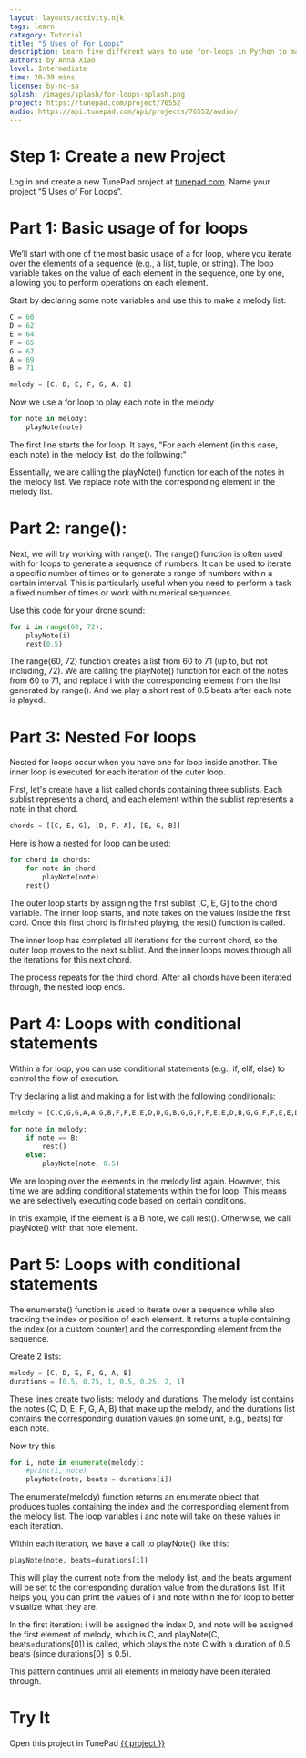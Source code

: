 ```yaml
---
layout: layouts/activity.njk
tags: learn
category: Tutorial
title: "5 Uses of For Loops"
description: Learn five different ways to use for-loops in Python to make music.
authors: by Anna Xiao 
level: Intermediate
time: 20-30 mins
license: by-nc-sa
splash: /images/splash/for-loops-splash.png
project: https://tunepad.com/project/76552
audio: https://api.tunepad.com/api/projects/76552/audio/
---
```


# Step 1: Create a new Project
Log in and create a new TunePad project at [tunepad.com](https://tunepad.com). Name your project “5 Uses of For Loops”.

# Part 1: Basic usage of for loops 
We’ll start with one of the most basic usage of a for loop, where you iterate over the elements of a sequence (e.g., a list, tuple, or string). The loop variable takes on the value of each element in the sequence, one by one, allowing you to perform operations on each element.  

Start by declaring some note variables and use this to make a melody list:

```python
C = 60
D = 62
E = 64
F = 65
G = 67
A = 69
B = 71

melody = [C, D, E, F, G, A, B]
```

Now we use a for loop to play each note in the melody
```python
for note in melody:
    playNote(note)
```
The first line starts the for loop. It says, "For each element (in this case, each note) in the melody list, do the following:"

Essentially, we are calling the playNote() function for each of the notes in the melody list. We replace note with the corresponding element in the melody list.

# Part 2: range():
Next, we will try working with range(). The range() function is often used with for loops to generate a sequence of numbers. It can be used to iterate a specific number of times or to generate a range of numbers within a certain interval. This is particularly useful when you need to perform a task a fixed number of times or work with numerical sequences.


Use this code for your drone sound:
```python
for i in range(60, 72):  
    playNote(i)
    rest(0.5) 
```

The range(60, 72) function creates a list from 60 to 71 (up to, but not including, 72).
We are calling the playNote() function for each of the notes from 60 to 71, and replace i with the corresponding element from the list generated by range(). And we play a short rest of 0.5 beats after each note is played.

# Part 3: Nested For loops
Nested for loops occur when you have one for loop inside another. The inner loop is executed for each iteration of the outer loop. 

First, let's create have a list called chords containing three sublists. Each sublist represents a chord, and each element within the sublist represents a note in that chord.
```python
chords = [[C, E, G], [D, F, A], [E, G, B]]
```

Here is how a nested for loop can be used:
```python
for chord in chords:
    for note in chord:
        playNote(note)
    rest() 
```

The outer loop starts by assigning the first sublist [C, E, G] to the chord variable. The inner loop starts, and note takes on the values inside the first cord. Once this first chord is finished playing, the rest() function is called. 

The inner loop has completed all iterations for the current chord, so the outer loop moves to the next sublist. And the inner loops moves through all the iterations for this next chord. 

The process repeats for the third chord. After all chords have been iterated through, the nested loop ends.

# Part 4: Loops with conditional statements 

Within a for loop, you can use conditional statements (e.g., if, elif, else) to control the flow of execution. 

Try declaring a list and making a for list with the following conditionals:
```python
melody = [C,C,G,G,A,A,G,B,F,F,E,E,D,D,G,B,G,G,F,F,E,E,D,B,G,G,F,F,E,E,D]
         
for note in melody:
    if note == B:
        rest()
    else:
        playNote(note, 0.5)

```

We are looping over the elements in the melody list again. However, this time we are adding conditional statements within the for loop. This means we are selectively executing code based on certain conditions. 

In this example, if the element is a B note, we call rest(). Otherwise, we call playNote() with that note element. 

# Part 5: Loops with conditional statements 

The enumerate() function is used to iterate over a sequence while also tracking the index or position of each element. It returns a tuple containing the index (or a custom counter) and the corresponding element from the sequence.

Create 2 lists:
```python
melody = [C, D, E, F, G, A, B]
durations = [0.5, 0.75, 1, 0.5, 0.25, 2, 1] 
```

These lines create two lists: melody and durations. The melody list contains the notes (C, D, E, F, G, A, B) that make up the melody, and the durations list contains the corresponding duration values (in some unit, e.g., beats) for each note.

Now try this:
```python
for i, note in enumerate(melody):
    #print(i, note)
    playNote(note, beats = durations[i])
```

The enumerate(melody) function returns an enumerate object that produces tuples containing the index and the corresponding element from the melody list. The loop variables i and note will take on these values in each iteration.

Within each iteration, we have a call to playNote() like this:
```python
playNote(note, beats=durations[i])
```

This will play the current note from the melody list, and the beats argument will be set to the corresponding duration value from the durations list. If it helps you, you can print the values of i and note within the for loop to better visualize what they are. 

In the first iteration: i will be assigned the index 0, and note will be assigned the first element of melody, which is C, and playNote(C, beats=durations[0]) is called, which plays the note C with a duration of 0.5 beats (since durations[0] is 0.5).

This pattern continues until all elements in melody have been iterated through.

# Try It
Open this project in TunePad <a href="{{project}}" target="_blank">{{ project }}</a>
